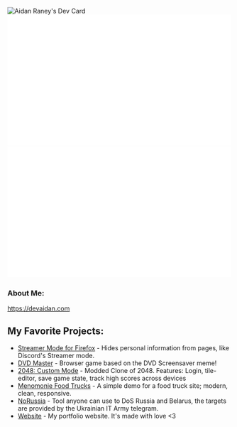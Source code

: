 <a href="https://app.daily.dev/devaidan"><img align="left" src="https://api.daily.dev/devcards/0b22bde8f45f431bb6f3d1dd9f41ae0c.png?r=qpt" width="400" alt="Aidan Raney's Dev Card"/></a>  
![My github stats](https://raw.githubusercontent.com/AidanSpeakss/test/master/generated/overview.svg)  
![Top Langs](https://raw.githubusercontent.com/AidanSpeakss/test/master/generated/languages.svg)   
### About Me:
https://devaidan.com  

 




## My Favorite Projects:

- [Streamer Mode for Firefox](https://github.com/AidanSpeakss/streamer-mode-for-firefox) - Hides personal information from pages, like Discord's Streamer mode.
- [DVD Master](https://github.com/AidanSpeakss/dvd-logo-game) - Browser game based on the DVD Screensaver meme!
- [2048: Custom Mode](https://github.com/AidanSpeakss/makeurown) - Modded Clone of 2048. Features: Login, tile-editor, save game state, track high scores across devices
- [Menomonie Food Trucks](https://github.com/AidanSpeakss/menomoniefoodtrucks) - A simple demo for a food truck site; modern, clean, responsive.
- [NoRussia](https://github.com/AidanSpeakss/NoRussian) - Tool anyone can use to DoS Russia and Belarus, the targets are provided by the Ukrainian IT Army telegram.
- [Website](https://github.com/AidanSpeakss/website) - My portfolio website. It's made with love <3
